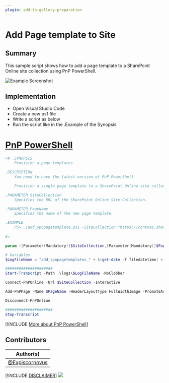 ```yaml
---
plugin: add-to-gallery-preparation
---
```


# Add Page template to Site

## Summary

This sample script shows how to add a page template to a SharePoint Online site collection using PnP PowerShell.

![Example Screenshot](assets/example.gif)

## Implementation

- Open Visual Studio Code
- Create a new ps1 file
- Write a script as below
- Run the script like in the .Example of the Synopsis

# [PnP PowerShell](#tab/pnpps)

```powershell
<# .SYNOPSIS
    Provision a page templates.

.DESCRIPTION
    You need to have the latest version of PnP PowerShell

    Provision a single page template to a SharePoint Online site collection.

.PARAMETER SiteCollection
    Specifies the URL of the SharePoint Online Site Collection.

.PARAMETER PageName
    Specifies the name of the new page template.

.EXAMPLE
    PS> .\add_spopagetemplate.ps1 -SiteCollection "https://contoso.sharepoint.com" -PageName "Contoso Page Template"
  
#>

param ([Parameter(Mandatory)]$SiteCollection,[Parameter(Mandatory)]$PageName)

# Variables
$LogFileName = "add_spopagetemplates_" + $(get-date -f filedatetime) + ".txt"

#####################
Start-Transcript -Path .\logs\$LogFileName -NoClobber 

Connect-PnPOnline -Url $SiteCollection -Interactive

Add-PnPPage -Name $PageName -HeaderLayoutType FullWidthImage -PromoteAs Template -Publish

Disconnect-PnPOnline

#####################
Stop-Transcript
```
[!INCLUDE [More about PnP PowerShell](../../docfx/includes/MORE-PNPPS.md)]

## Contributors

| Author(s) |
|-----------|
| [@Expiscornovus](https://twitter.com/expiscornovus) |


[!INCLUDE [DISCLAIMER](../../docfx/includes/DISCLAIMER.md)]
<img src="https://m365-visitor-stats.azurewebsites.net/script-samples/scripts/template-script-submission" aria-hidden="true" />
